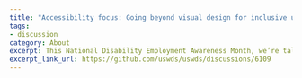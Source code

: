 ```yaml
---
title: "Accessibility focus: Going beyond visual design for inclusive user experiences"
tags:
- discussion
category: About
excerpt: This National Disability Employment Awareness Month, we’re talking about how members of the design community go beyond visual design to create more inclusive user experiences. What steps are you taking to ensure that your website design is accessible to all?
excerpt_link_url: https://github.com/uswds/uswds/discussions/6109
---
```


